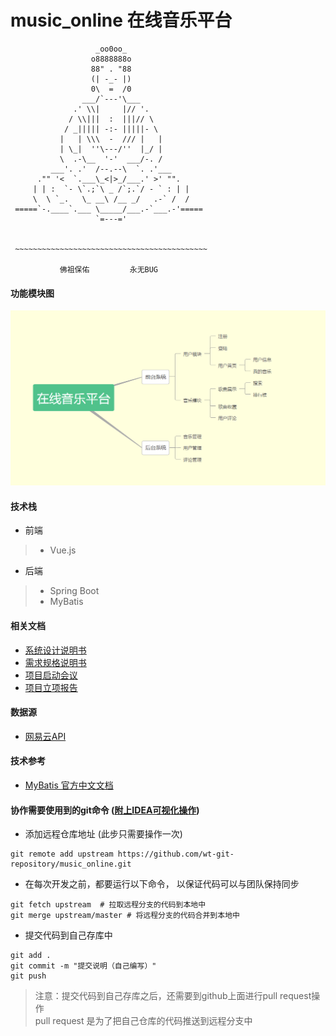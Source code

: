 # music_online 在线音乐平台
                       _oo0oo_
                      o8888888o
                      88" . "88
                      (| -_- |)
                      0\  =  /0
                    ___/`---'\___
                  .' \\|     |// '.
                 / \\|||  :  |||// \
                / _||||| -:- |||||- \
               |   | \\\  -  /// |   |
               | \_|  ''\---/''  |_/ |
               \  .-\__  '-'  ___/-. /
             ___'. .'  /--.--\  `. .'___
          ."" '<  `.___\_<|>_/___.' >' "".
         | | :  `- \`.;`\ _ /`;.`/ - ` : | |
         \  \ `_.   \_ __\ /__ _/   .-` /  /
     =====`-.____`.___ \_____/___.-`___.-'=====
                       `=---='


     ~~~~~~~~~~~~~~~~~~~~~~~~~~~~~~~~~~~~~~~~~~~

               佛祖保佑         永无BUG

#### 功能模块图
![功能模块](images/music.PNG)

#### 技术栈
- 前端
> - Vue.js
- 后端
> - Spring Boot
> - MyBatis

#### 相关文档
- [系统设计说明书](https://shimo.im/docs/XHUBDhY5mvU0ud3x/)
- [需求规格说明书](https://shimo.im/docs/prs9JQQDFe48Ltl6/)
- [项目启动会议](https://shimo.im/docs/ePgaOny3JtEzavMb/)
- [项目立项报告](https://shimo.im/docs/VWce1eVmI9QS2y2S/)

#### 数据源
- [网易云API](https://zhuanlan.zhihu.com/p/30246788)

#### 技术参考
- [MyBatis 官方中文文档](http://www.mybatis.org/mybatis-3/zh/index.html)

#### 协作需要使用到的git命令 ([附上IDEA可视化操作](https://blog.csdn.net/autfish/article/details/52513465))

-  添加远程仓库地址 (此步只需要操作一次)
```text
git remote add upstream https://github.com/wt-git-repository/music_online.git
```

-  在每次开发之前，都要运行以下命令， 以保证代码可以与团队保持同步
```text
git fetch upstream  # 拉取远程分支的代码到本地中
git merge upstream/master # 将远程分支的代码合并到本地中
```


-  提交代码到自己存库中
```text
git add .
git commit -m "提交说明（自己编写）"
git push
```

> 注意：提交代码到自己存库之后，还需要到github上面进行pull request操作  
pull request 是为了把自己仓库的代码推送到远程分支中

#### 